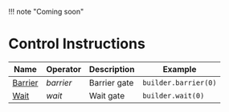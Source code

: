 !!! note "Coming soon"

# Control Instructions

| Name       | Operator       | Description                                      | Example                                                                 |
|------------|----------------|--------------------------------------------------|-------------------------------------------------------------------------|
| [Barrier](https://qutech-delft.github.io/cQASM-spec/latest/language_specification/statements/instructions/control_instructions/barrier_instruction.html)    |    _barrier_  |               Barrier gate                        | `builder.barrier(0)`                                                    |
| [Wait](https://qutech-delft.github.io/cQASM-spec/latest/language_specification/statements/instructions/control_instructions/wait_instruction.html)       |    _wait_     |               Wait gate                           | `builder.wait(0)`                                                       |
